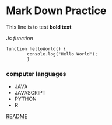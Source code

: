 # Mark Down Practice

This line is to test **bold text**

*Js function* 

``` 
function helloWorld() {
        console.log("Hello World");
        }
```
### computer languages
+ JAVA
+ JAVASCRIPT
+ PYTHON
+ R

[README](https://github.com/merrhaile/markDwnPrcts/edit/main/README.md)
